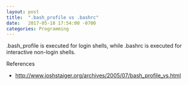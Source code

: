 ```yaml
---
layout: post
title:  ".bash_profile vs .bashrc"
date:   2017-05-18 17:54:00 -0700
categories: Programming 
---
```


.bash_profile is executed for login shells, while .bashrc is executed for interactive non-login shells.

References
- http://www.joshstaiger.org/archives/2005/07/bash_profile_vs.html